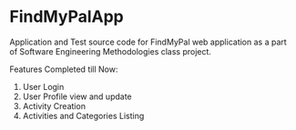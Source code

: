 # FindMyPalApp
Application and Test source code for FindMyPal web application as a part of Software Engineering Methodologies class project.

Features Completed till Now:
1. User Login
2. User Profile view and update
3. Activity Creation
4. Activities and Categories Listing